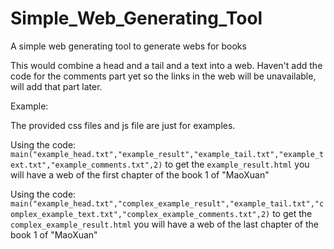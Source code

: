 # Simple_Web_Generating_Tool
A simple web generating tool to generate webs for books

This would combine a head and a tail and a text into a web.
Haven't add the code for the comments part yet so the links in the web will be unavailable, will add that part later.

Example:

The provided css files and js file are just for examples.

Using the code: `main("example_head.txt","example_result","example_tail.txt","example_text.txt","example_comments.txt",2)` to get the `example_result.html`
you will have a web of the first chapter of the book 1 of "MaoXuan"

Using the code: `main("example_head.txt","complex_example_result","example_tail.txt","complex_example_text.txt","complex_example_comments.txt",2)` to get the `complex_example_result.html`
you will have a web of the last chapter of the book 1 of "MaoXuan"
